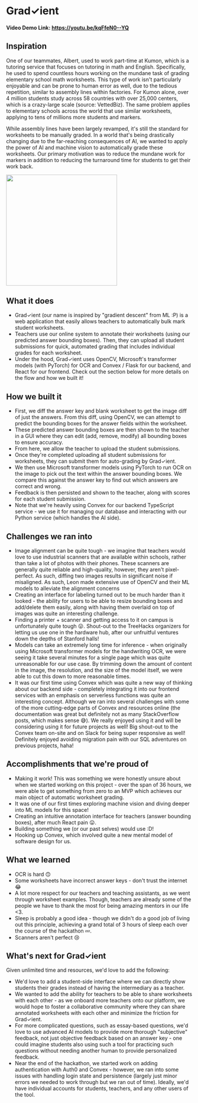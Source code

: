 # Grad✓ient

#### Video Demo Link: https://youtu.be/kqFfeN0--YQ

## Inspiration

One of our teammates, Albert, used to work part-time at Kumon, which is a tutoring service that focuses on tutoring in math and English. Specifically, he used to spend countless hours working on the mundane task of grading elementary school math worksheets. This type of work isn't particularly enjoyable and can be prone to human error as well, due to the tedious repetition, similar to assembly lines within factories. For Kumon alone, over 4 million students study across 58 countries with over 25,000 centers, which is a crazy-large scale (source: VettedBiz). The same problem applies to elementary schools across the world that use similar worksheets, applying to tens of millions more students and markers. 

While assembly lines have been largely revamped, it's still the standard for worksheets to be manually graded. In a world that's being drastically changing due to the far-reaching consequences of AI, we wanted to apply the power of AI and machine vision to automatically grade these worksheets. Our primary motivation was to reduce the mundane work for markers in addition to reducing the turnaround time for students to get their work back. 

<img src="https://i.imgur.com/grqyzgo.png"  width="300">

## What it does

- Grad✓ient (our name is inspired by "gradient descent" from ML :P) is a web application that easily allows teachers to automatically bulk mark student worksheets.
- Teachers use our online system to annotate their worksheets (using our predicted answer bounding boxes). Then, they can upload all student submissions for quick, automated grading that includes individual grades for each worksheet.
- Under the hood, Grad✓ient uses OpenCV, Microsoft's transformer models (with PyTorch) for OCR and Convex / Flask for our backend, and React for our frontend. Check out the section below for more details on the flow and how we built it!

## How we built it
- First, we diff the answer key and blank worksheet to get the image diff of just the answers. From this diff, using OpenCV, we can attempt to predict the bounding boxes for the answer fields within the worksheet.
- These predicted answer bounding boxes are then shown to the teacher in a GUI where they can edit (add, remove, modify) all bounding boxes to ensure accuracy. 
- From here, we allow the teacher to upload the student submissions.
- Once they're completed uploading all student submissions for worksheets, they can submit them for auto-grading by Grad✓ient.
- We then use Microsoft transformer models using PyTorch to run OCR on the image to pick out the text within the answer bounding boxes. We compare this against the answer key to find out which answers are correct and wrong.
- Feedback is then persisted and shown to the teacher, along with scores for each student submission.
- Note that we're heavily using Convex for our backend TypeScript service - we use it for managing our database and interacting with our Python service (which handles the AI side). 

## Challenges we ran into
- Image alignment can be quite tough - we imagine that teachers would love to use industrial scanners that are available within schools, rather than take a lot of photos with their phones. These scanners are generally quite reliable and high-quality, however, they aren't pixel-perfect. As such, diffing two images results in significant noise if misaligned. As such, Leon made extensive use of OpenCV and their ML models to alleviate the alignment concerns
- Creating an interface for labeling turned out to be much harder than it looked - the ability for users to be able to resize bounding boxes and add/delete them easily, along with having them overlaid on top of images was quite an interesting challenge.
- Finding a printer + scanner and getting access to it on campus is unfortunately quite tough 😛. Shout-out to the TreeHacks organizers for letting us use one in the hardware hub, after our unfruitful ventures down the depths of Stanford halls!
- Models can take an extremely long time for inference - when originally using Microsoft transformer models for the handwriting OCR, we were seeing it take several minutes for a single page which was quite unreasonable for our use case. By trimming down the amount of content in the image, the resolution, and the size of the model itself, we were able to cut this down to more reasonable times.
- It was our first time using Convex which was quite a new way of thinking about our backend side - completely integrating it into our frontend services with an emphasis on serverless functions was quite an interesting concept. Although we ran into several challenges with some of the more cutting-edge parts of Convex and resources online (the documentation was great but definitely not as many StackOverflow posts, which makes sense 😅). We really enjoyed using it and will be considering using it for future projects as well! Big shout-out to the Convex team on-site and on Slack for being super responsive as well! Definitely enjoyed avoiding migration pain with our SQL adventures on previous projects, haha!


## Accomplishments that we're proud of
- Making it work! This was something we were honestly unsure about when we started working on this project - over the span of 36 hours, we were able to get something from zero to an MVP which achieves our main object of automatic worksheet grading.
- It was one of our first times exploring machine vision and diving deeper into ML models for this space!
- Creating an intuitive annotation interface for teachers (answer bounding boxes), after much React pain  😛.
- Building something we (or our past selves) would use :D!
- Hooking up Convex, which involved quite a new mental model of software design for us.

## What we learned
- OCR is hard 🙃
- Some worksheets have incorrect answer keys - don't trust the internet 😂
- A lot more respect for our teachers and teaching assistants, as we went through worksheet examples. Though, teachers are already some of the people we have to thank the most for being amazing mentors in our life <3. 
- Sleep is probably a good idea - though we didn't do a good job of living out this principle, achieving a grand total of 3 hours of sleep each over the course of the hackathon 💤.
- Scanners aren't perfect 😢

## What's next for Grad✓ient
Given unlimited time and resources, we'd love to add the following:
- We'd love to add a student-side interface where we can directly show students their grades instead of having the intermediary as a teacher.
- We wanted to add the ability for teachers to be able to share worksheets with each other - as we onboard more teachers onto our platform, we would hope to foster a collaborative community where they can share annotated worksheets with each other and minimize the friction for Grad✓ient.
- For more complicated questions, such as essay-based questions, we'd love to use advanced AI models to provide more thorough "subjective" feedback, not just objective feedback based on an answer key - one could imagine students also using such a tool for practicing such questions without needing another human to provide personalized feedback.
- Near the end of the hackathon, we started work on adding authentication with Auth0 and Convex - however, we ran into some issues with handling login state and persistence (largely just minor errors we needed to work through but we ran out of time). Ideally, we'd have individual accounts for students, teachers, and any other users of the tool.
